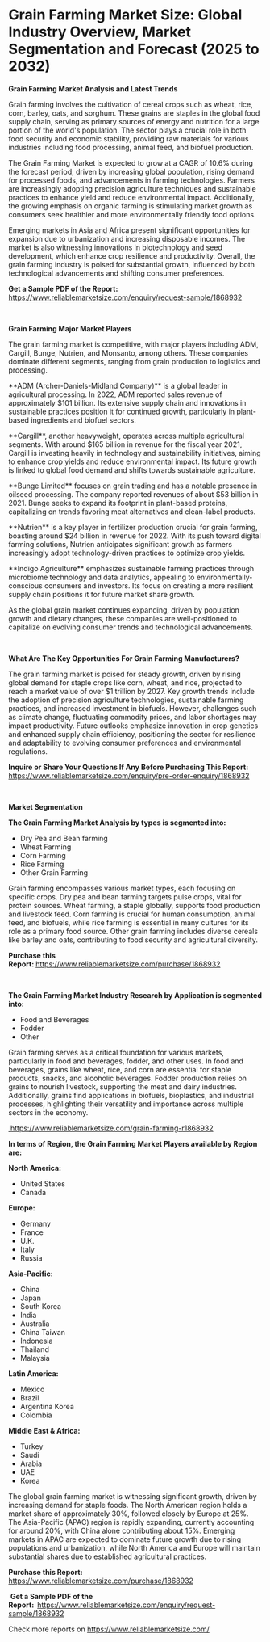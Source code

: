 <p><h1>Grain Farming Market Size: Global Industry Overview, Market Segmentation and Forecast (2025 to 2032)</h1></p><p><strong>Grain Farming Market Analysis and Latest Trends</strong></p>
<p><p>Grain farming involves the cultivation of cereal crops such as wheat, rice, corn, barley, oats, and sorghum. These grains are staples in the global food supply chain, serving as primary sources of energy and nutrition for a large portion of the world's population. The sector plays a crucial role in both food security and economic stability, providing raw materials for various industries including food processing, animal feed, and biofuel production.</p><p>The Grain Farming Market is expected to grow at a CAGR of 10.6% during the forecast period, driven by increasing global population, rising demand for processed foods, and advancements in farming technologies. Farmers are increasingly adopting precision agriculture techniques and sustainable practices to enhance yield and reduce environmental impact. Additionally, the growing emphasis on organic farming is stimulating market growth as consumers seek healthier and more environmentally friendly food options.</p><p>Emerging markets in Asia and Africa present significant opportunities for expansion due to urbanization and increasing disposable incomes. The market is also witnessing innovations in biotechnology and seed development, which enhance crop resilience and productivity. Overall, the grain farming industry is poised for substantial growth, influenced by both technological advancements and shifting consumer preferences.</p></p>
<p><strong>Get a Sample PDF of the Report:&nbsp;</strong> <a href="https://www.reliablemarketsize.com/enquiry/request-sample/1868932?utm_campaign=2626&utm_medium=2&utm_source=Github&utm_content=ia&utm_term=30032025&utm_id=grain-farming">https://www.reliablemarketsize.com/enquiry/request-sample/1868932</a></p>
<p>&nbsp;</p>
<p><strong>Grain Farming Major Market Players</strong></p>
<p><p>The grain farming market is competitive, with major players including ADM, Cargill, Bunge, Nutrien, and Monsanto, among others. These companies dominate different segments, ranging from grain production to logistics and processing.</p><p>**ADM (Archer-Daniels-Midland Company)** is a global leader in agricultural processing. In 2022, ADM reported sales revenue of approximately $101 billion. Its extensive supply chain and innovations in sustainable practices position it for continued growth, particularly in plant-based ingredients and biofuel sectors.</p><p>**Cargill**, another heavyweight, operates across multiple agricultural segments. With around $165 billion in revenue for the fiscal year 2021, Cargill is investing heavily in technology and sustainability initiatives, aiming to enhance crop yields and reduce environmental impact. Its future growth is linked to global food demand and shifts towards sustainable agriculture.</p><p>**Bunge Limited** focuses on grain trading and has a notable presence in oilseed processing. The company reported revenues of about $53 billion in 2021. Bunge seeks to expand its footprint in plant-based proteins, capitalizing on trends favoring meat alternatives and clean-label products.</p><p>**Nutrien** is a key player in fertilizer production crucial for grain farming, boasting around $24 billion in revenue for 2022. With its push toward digital farming solutions, Nutrien anticipates significant growth as farmers increasingly adopt technology-driven practices to optimize crop yields.</p><p>**Indigo Agriculture** emphasizes sustainable farming practices through microbiome technology and data analytics, appealing to environmentally-conscious consumers and investors. Its focus on creating a more resilient supply chain positions it for future market share growth.</p><p>As the global grain market continues expanding, driven by population growth and dietary changes, these companies are well-positioned to capitalize on evolving consumer trends and technological advancements.</p></p>
<p>&nbsp;</p>
<p><strong>What Are The Key Opportunities For Grain Farming Manufacturers?</strong></p>
<p><p>The grain farming market is poised for steady growth, driven by rising global demand for staple crops like corn, wheat, and rice, projected to reach a market value of over $1 trillion by 2027. Key growth trends include the adoption of precision agriculture technologies, sustainable farming practices, and increased investment in biofuels. However, challenges such as climate change, fluctuating commodity prices, and labor shortages may impact productivity. Future outlooks emphasize innovation in crop genetics and enhanced supply chain efficiency, positioning the sector for resilience and adaptability to evolving consumer preferences and environmental regulations.</p></p>
<p><strong>Inquire or Share Your Questions If Any Before Purchasing This Report:</strong> <a href="https://www.reliablemarketsize.com/enquiry/pre-order-enquiry/1868932?utm_campaign=2626&utm_medium=2&utm_source=Github&utm_content=ia&utm_term=30032025&utm_id=grain-farming">https://www.reliablemarketsize.com/enquiry/pre-order-enquiry/1868932</a></p>
<p>&nbsp;</p>
<p><strong>Market Segmentation</strong></p>
<p><strong>The Grain Farming Market Analysis by types is segmented into:</strong></p>
<p><ul><li>Dry Pea and Bean farming</li><li>Wheat Farming</li><li>Corn Farming</li><li>Rice Farming</li><li>Other Grain Farming</li></ul></p>
<p><p>Grain farming encompasses various market types, each focusing on specific crops. Dry pea and bean farming targets pulse crops, vital for protein sources. Wheat farming, a staple globally, supports food production and livestock feed. Corn farming is crucial for human consumption, animal feed, and biofuels, while rice farming is essential in many cultures for its role as a primary food source. Other grain farming includes diverse cereals like barley and oats, contributing to food security and agricultural diversity.</p></p>
<p><strong>Purchase this Report:&nbsp;</strong><a href="https://www.reliablemarketsize.com/purchase/1868932?utm_campaign=2626&utm_medium=2&utm_source=Github&utm_content=ia&utm_term=30032025&utm_id=grain-farming">https://www.reliablemarketsize.com/purchase/1868932</a></p>
<p>&nbsp;</p>
<p><strong>The Grain Farming Market Industry Research by Application is segmented into:</strong></p>
<p><ul><li>Food and Beverages</li><li>Fodder</li><li>Other</li></ul></p>
<p><p>Grain farming serves as a critical foundation for various markets, particularly in food and beverages, fodder, and other uses. In food and beverages, grains like wheat, rice, and corn are essential for staple products, snacks, and alcoholic beverages. Fodder production relies on grains to nourish livestock, supporting the meat and dairy industries. Additionally, grains find applications in biofuels, bioplastics, and industrial processes, highlighting their versatility and importance across multiple sectors in the economy.</p></p>
<p><a href="https://www.reliablemarketsize.com/grain-farming-r1868932?utm_campaign=2626&utm_medium=2&utm_source=Github&utm_content=ia&utm_term=30032025&utm_id=grain-farming">&nbsp;https://www.reliablemarketsize.com/grain-farming-r1868932</a></p>
<p><strong>In terms of Region, the Grain Farming Market Players available by Region are:</strong></p>
<p>
    <p> <strong> North America: </strong>
        <ul>
            <li>United States</li>
            <li>Canada</li>
        </ul>
        </p> 
    <p> <strong> Europe: </strong>
        <ul>
            <li>Germany</li>
            <li>France</li>
            <li>U.K.</li>
            <li>Italy</li>
            <li>Russia</li>
        </ul>
        </p> 
    <p> <strong> Asia-Pacific: </strong>
        <ul>
            <li>China</li>
            <li>Japan</li>
            <li>South Korea</li>
            <li>India</li>
            <li>Australia</li>
            <li>China Taiwan</li>
            <li>Indonesia</li>
            <li>Thailand</li>
            <li>Malaysia</li>
        </ul>
        </p> 
    <p> <strong> Latin America: </strong>
        <ul>
            <li>Mexico</li>
            <li>Brazil</li>
            <li>Argentina Korea</li>
            <li>Colombia</li>
        </ul>
        </p> 
    <p> <strong> Middle East & Africa: </strong>
        <ul>
            <li>Turkey</li>
            <li>Saudi</li>
            <li>Arabia</li>
            <li>UAE</li>
            <li>Korea</li>
        </ul>
    </p>
    </p>
<p><p>The global grain farming market is witnessing significant growth, driven by increasing demand for staple foods. The North American region holds a market share of approximately 30%, followed closely by Europe at 25%. The Asia-Pacific (APAC) region is rapidly expanding, currently accounting for around 20%, with China alone contributing about 15%. Emerging markets in APAC are expected to dominate future growth due to rising populations and urbanization, while North America and Europe will maintain substantial shares due to established agricultural practices.</p></p>
<p><strong>Purchase this Report: </strong><a href="https://www.reliablemarketsize.com/purchase/1868932?utm_campaign=2626&utm_medium=2&utm_source=Github&utm_content=ia&utm_term=30032025&utm_id=grain-farming">https://www.reliablemarketsize.com/purchase/1868932</a></p>
<p>&nbsp;<strong>Get a Sample PDF of the Report:&nbsp;&nbsp;</strong><a href="https://www.reliablemarketsize.com/enquiry/request-sample/1868932?utm_campaign=2626&utm_medium=2&utm_source=Github&utm_content=ia&utm_term=30032025&utm_id=grain-farming">https://www.reliablemarketsize.com/enquiry/request-sample/1868932</a></p>
<p><strong></strong></p>
<p>Check more reports on <a href="https://www.reliablemarketsize.com/?utm_campaign=2626&utm_medium=2&utm_source=Github&utm_content=ia&utm_term=30032025&utm_id=grain-farming">https://www.reliablemarketsize.com/</a></p>